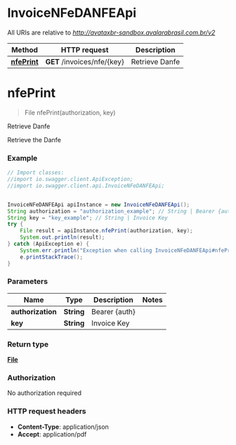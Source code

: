 # InvoiceNFeDANFEApi

All URIs are relative to *http://avataxbr-sandbox.avalarabrasil.com.br/v2*

Method | HTTP request | Description
------------- | ------------- | -------------
[**nfePrint**](InvoiceNFeDANFEApi.md#nfePrint) | **GET** /invoices/nfe/{key} | Retrieve Danfe


<a name="nfePrint"></a>
# **nfePrint**
> File nfePrint(authorization, key)

Retrieve Danfe

Retrieve the Danfe 

### Example
```java
// Import classes:
//import io.swagger.client.ApiException;
//import io.swagger.client.api.InvoiceNFeDANFEApi;


InvoiceNFeDANFEApi apiInstance = new InvoiceNFeDANFEApi();
String authorization = "authorization_example"; // String | Bearer {auth}
String key = "key_example"; // String | Invoice Key
try {
    File result = apiInstance.nfePrint(authorization, key);
    System.out.println(result);
} catch (ApiException e) {
    System.err.println("Exception when calling InvoiceNFeDANFEApi#nfePrint");
    e.printStackTrace();
}
```

### Parameters

Name | Type | Description  | Notes
------------- | ------------- | ------------- | -------------
 **authorization** | **String**| Bearer {auth} |
 **key** | **String**| Invoice Key |

### Return type

[**File**](File.md)

### Authorization

No authorization required

### HTTP request headers

 - **Content-Type**: application/json
 - **Accept**: application/pdf

